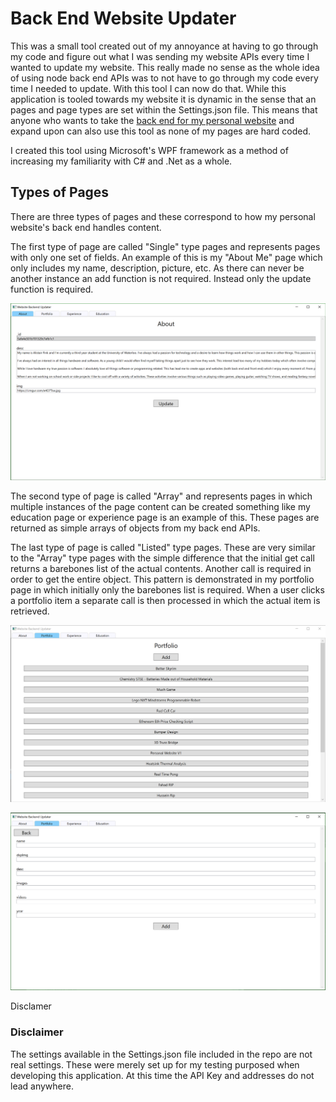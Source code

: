 # Back End Website Updater

This was a small tool created out of my annoyance at having to go through my code and figure out what I was sending my website APIs every time I wanted to update my website. This really made no sense as the whole idea of using node back end APIs was to not have to go through my code every time I needed to update. With this tool I can now do that. While this application is tooled towards my website it is dynamic in the sense that an pages and page types are set within the Settings.json file. This means that anyone who wants to take the [back end for my personal website](https://github.com/alistairfink/Personal-Website-V3) and expand upon can also use this tool as none of my pages are hard coded. 

I created this tool using Microsoft's WPF framework as a method of increasing my familiarity with C# and .Net as a whole. 



## Types of Pages

There are three types of pages and these correspond to how my personal website's back end handles content.

The first type of page are called "Single" type pages and represents pages with only one set of fields. An example of this is my "About Me" page which only includes my name, description, picture, etc. As there can never be another instance an add function is not required. Instead only the update function is required.

<p align="center">
    <img src="./Images/1.PNG"/>
</p>



The second type of page is called "Array" and represents pages in which multiple instances of the page content can be created something like my education page or experience page is an example of this. These pages are returned as simple arrays of objects from my back end APIs.

The last type of page is called "Listed" type pages. These are very similar to the "Array" type pages with the simple difference that the initial get call returns a barebones list of the actual contents. Another call is required in order to get the entire object. This pattern is demonstrated in my portfolio page in which initially only the barebones list is required. When a user clicks a portfolio item a separate call is then processed in which the actual item is retrieved.

<p>
    <img src="./Images/2.PNG"/>
</p>

<p>
    <img src="./Images/3.PNG"/>
</p> Disclamer

### Disclaimer

The settings available in the Settings.json file included in the repo are not real settings. These were merely set up for my testing purposed when developing this application. At this time the API Key and addresses do not lead anywhere.